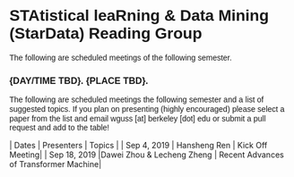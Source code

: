 # <span style="margin: 0px; padding: 0px; border: 0px; font-weight: inherit; font-style: inherit; font-family: Arial; vertical-align: baseline;">STAtistical leaRning & Data Mining (StarData) Reading Group</span> 


<span style="margin: 0px; padding: 0px; border: 0px; font-weight: inherit; font-style: inherit; font-family: Arial; vertical-align: baseline; line-height: 1.2em;">The following are scheduled meetings of the following semester. </span>


### <span style="margin: 0px; padding: 0px; border: 0px; font-weight: inherit; font-style: inherit; font-family: Arial; vertical-align: baseline;">{DAY/TIME TBD}. {PLACE TBD}.</span>


<span style="margin: 0px; padding: 0px; border: 0px; font-weight: inherit; font-style: inherit; font-family: Arial; vertical-align: baseline; line-height: 1.2em;">The following are scheduled meetings the following semester and a list of suggested topics. If you plan on presenting (highly encouraged) please select a paper from the list and email wguss [at] berkeley [dot] edu or submit a pull request and add to the table!</span>


| Dates | Presenters | Topics | 
| Sep 4, 2019  | Hansheng Ren | Kick Off Meeting|
| Sep 18, 2019 |Dawei Zhou & Lecheng Zheng | Recent Advances of Transformer Machine|

